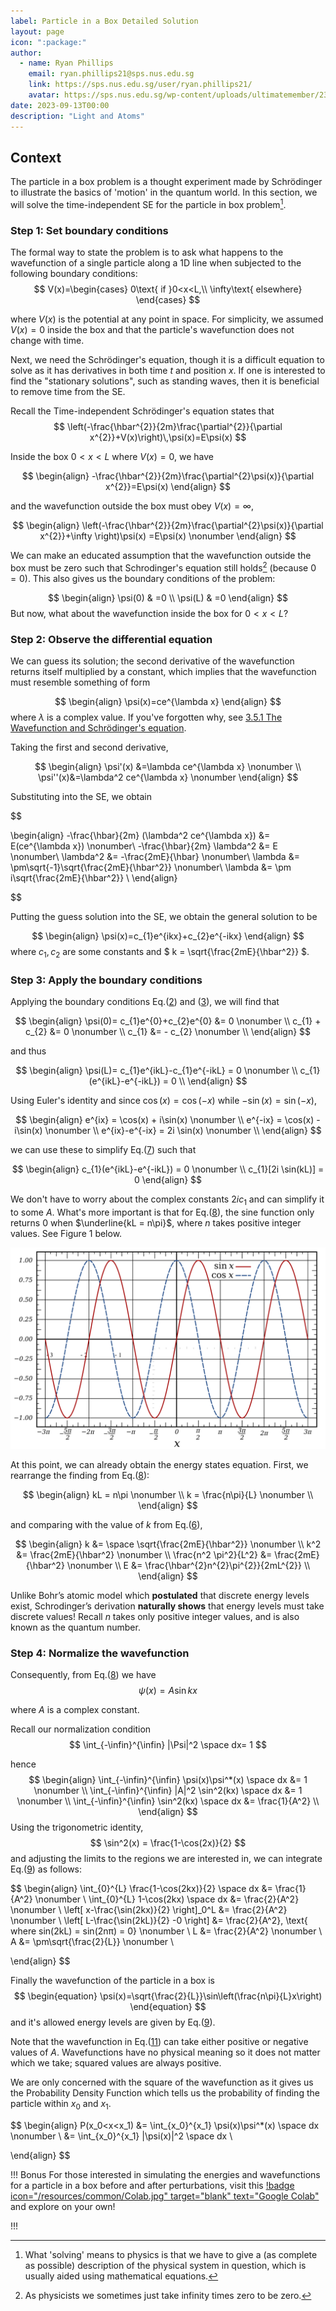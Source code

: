 ```yaml
---
label: Particle in a Box Detailed Solution
layout: page
icon: ":package:"
author:
  - name: Ryan Phillips
    email: ryan.phillips21@sps.nus.edu.sg
    link: https://sps.nus.edu.sg/user/ryan.phillips21/
    avatar: https://sps.nus.edu.sg/wp-content/uploads/ultimatemember/232/profile_photo-190x190.jpg?1723621545
date: 2023-09-13T00:00
description: "Light and Atoms"
---
```


## Context

The particle in a box problem is a thought experiment made by Schrödinger
to illustrate the basics of 'motion' in the quantum world. In this
section, we will solve the time-independent SE for the particle in
box problem[^4].
[^4]: What 'solving' means to physics is that we have to give a (as complete
as possible) description of the physical system in question, which
is usually aided using mathematical equations.

### Step 1: Set boundary conditions

The formal way to state the problem is to ask what happens to the
wavefunction of a single particle along a 1D line when subjected to
the following boundary conditions: 
$$
V(x)=\begin{cases}
0\text{ if }0<x<L,\\
\infty\text{ elsewhere}
\end{cases}
$$

where $V(x)$ is the potential at any point in space. For simplicity, we assumed $V(x)=0$ inside the box and that the particle's wavefunction does not change with time. 

Next, we need the Schrödinger's equation, though it is a difficult equation to solve as it has derivatives in both time $t$ and position $x$. If one is interested to find the "stationary solutions", such as standing waves, then it is beneficial to remove time from the SE.

Recall the Time-independent Schrödinger's equation states that 
$$
\left(-\frac{\hbar^{2}}{2m}\frac{\partial^{2}}{\partial x^{2}}+V(x)\right)\,\psi(x)=E\psi(x)
$$

Inside the box $0<x<L$ where $V(x)=0,$ we have

<span id="RSP_Piab_1"></span>
$$
\begin{align}
-\frac{\hbar^{2}}{2m}\frac{\partial^{2}\psi(x)}{\partial x^{2}}=E\psi(x)
\end{align}
$$

and the wavefunction outside the box must obey $V(x)=\infty,$

$$
\begin{align}
\left(-\frac{\hbar^{2}}{2m}\frac{\partial^{2}\psi(x)}{\partial x^{2}}+\infty \right)\psi(x) =E\psi(x) \nonumber
\end{align}
$$

We can make an educated assumption that the wavefunction outside the
box must be zero such that Schrodinger's equation still holds[^5]
(because $0=0$). This also gives us the boundary conditions of the
problem:
[^5]: As physicists we sometimes just take infinity times zero to be zero.

<span id="RSP_Piab_2"></span>
$$
\begin{align}
\psi(0) & =0  \\
\psi(L) & =0 
\end{align}
$$
But now, what about the wavefunction inside the box for $0 < x< L$?

### Step 2: Observe the differential equation

We can guess its solution; the second derivative of the wavefunction returns itself multiplied by a constant, which implies that the wavefunction must resemble something of form

<span id="RSP_Piab_4"></span>
$$
\begin{align}
\psi(x)=ce^{\lambda x}
\end{align}
$$
where $\lambda$ is a complex value. If you've forgotten why, see [3.5.1 The Wavefunction and Schrödinger's equation](</Chapter 3/Quantum Mechanics#generalWave>).

Taking the first and second derivative,

$$
\begin{align}
\psi'(x) &=\lambda ce^{\lambda x} \nonumber \\ 
\psi''(x)&=\lambda^2 ce^{\lambda x}  \nonumber 
\end{align}
$$

Substituting into the SE, we obtain

<span id="RSP_Piab_5"></span>
$$

\begin{align}
-\frac{\hbar}{2m} (\lambda^2 ce^{\lambda x}) &= E(ce^{\lambda x}) \nonumber\\ 
-\frac{\hbar}{2m} \lambda^2 &= E \nonumber\\
\lambda^2 &= -\frac{2mE}{\hbar} \nonumber\\
\lambda &= \pm\sqrt{-1}\sqrt{\frac{2mE}{\hbar^2}} \nonumber\\
\lambda &= \pm i\sqrt{\frac{2mE}{\hbar^2}}  \\ 
\end{align}

$$

Putting the guess solution into the SE, we obtain the general solution to be 

<span id="RSP_Piab_6"></span>
$$
\begin{align}
\psi(x)=c_{1}e^{ikx}+c_{2}e^{-ikx} 
\end{align}
$$
where $c_1, c_2$ are some constants and $ k = \sqrt{\frac{2mE}{\hbar^2}} $.

### Step 3: Apply the boundary conditions 

Applying the boundary conditions Eq.([2](#RSP_Piab_2)) and ([3](#RSP_Piab_3)), we will find that 

$$
\begin{align}
\psi(0)= c_{1}e^{0}+c_{2}e^{0} &= 0 \nonumber \\
c_{1} + c_{2} &= 0 \nonumber \\
c_{1} &= - c_{2} \nonumber \\
\end{align}
$$

and thus

<span id="RSP_Piab_7"></span>
$$
\begin{align}
\psi(L)= c_{1}e^{ikL}-c_{1}e^{-ikL}  = 0 \nonumber \\
c_{1}(e^{ikL}-e^{-ikL})  = 0  \\
\end{align}
$$

Using Euler's identity and since $\cos(x)=\cos(-x)$ while $-\sin(x)=\sin(-x)$,

$$
\begin{align}
e^{ix} = \cos(x) + i\sin(x) \nonumber \\
e^{-ix} = \cos(x) - i\sin(x) \nonumber \\
e^{ix}-e^{-ix}  = 2i \sin(x)  \nonumber \\
\end{align}
$$

we can use these to simplify Eq.([7](#RSP_Piab_7)) such that

<span id="RSP_Piab_8"></span>
$$
\begin{align}
c_{1}(e^{ikL}-e^{-ikL})  = 0 \nonumber \\
c_{1}[2i \sin(kL)] = 0
\end{align}
$$

We don't have to worry about the complex constants $2ic_{1}$ and can simplify it to some $A$. What's more important is that for Eq.([8](#RSP_Piab_8)), the sine function only returns 0 when $\underline{kL = n\pi}$, where $n$ takes positive integer values. See Figure 1 below.

<span id="Sine_and_Cosine"></span>
![Figure 1: Sine and cosine curves. Points where $\sin(x)=0$ are integer multiples of $\pi$. Taken from <a href="https://en.wikipedia.org/wiki/Sine_wave">Wikipedia</a>](</Resources/Chapter 3/Sine_and_Cosine.svg>)

At this point, we can already obtain the energy states equation. First, we rearrange the finding from Eq.([8](#RSP_Piab_8)):


$$
\begin{align}
kL = n\pi  \nonumber \\
k = \frac{n\pi}{L}  \nonumber \\
\end{align}
$$

and comparing with the value of $k$ from Eq.([6](#RSPPiab_6)),

<span id="RSP_Piab_9"></span>
$$
\begin{align}
k &= \space \sqrt{\frac{2mE}{\hbar^2}} \nonumber \\
k^2 &= \frac{2mE}{\hbar^2} \nonumber \\
\frac{n^2 \pi^2}{L^2} &= \frac{2mE}{\hbar^2} \nonumber \\
E &= \frac{\hbar^{2}n^{2}\pi^{2}}{2mL^{2}}  \\
\end{align}
$$

Unlike Bohr’s atomic model which **postulated** that discrete energy levels exist,
Schrodinger’s derivation **naturally shows** that energy levels must take discrete values! Recall $n$ takes only positive integer
values, and is also known as the quantum number. 

### Step 4: Normalize the wavefunction

Consequently, from Eq.([8](#RSP_Piab_8)) we have
$$
\psi(x)=A\sin kx
$$

where $A$ is a complex constant.

Recall our normalization condition  
$$
\int_{-\infin}^{\infin} |\Psi|^2 \space dx= 1
$$

hence
<span id="RSP_Piab_10"></span>
$$
\begin{align}
\int_{-\infin}^{\infin} \psi(x)\psi^*(x) \space dx &= 1 \nonumber \\
\int_{-\infin}^{\infin} |A|^2 \sin^2(kx) \space dx &= 1 \nonumber \\
\int_{-\infin}^{\infin} \sin^2(kx) \space dx &= \frac{1}{A^2}  \\
\end{align}
$$
Using the trigonometric identity, 
$$
\sin^2(x) = \frac{1-\cos(2x)}{2}
$$
and adjusting the limits to the regions we are interested in, we can integrate Eq.([9](#RSPPiab_9)) as follows:

$$
\begin{align}
\int_{0}^{L} \frac{1-\cos(2kx)}{2} \space dx &= \frac{1}{A^2} \nonumber \\
\int_{0}^{L} 1-\cos(2kx) \space dx &= \frac{2}{A^2} \nonumber \\
\left[ x-\frac{\sin(2kx)}{2} \right]_0^L &= \frac{2}{A^2} \nonumber \\
\left[ L-\frac{\sin(2kL)}{2} -0 \right] &= \frac{2}{A^2}, \text{ where sin(2kL) = sin(2nπ) = 0} \nonumber \\
L &= \frac{2}{A^2} \nonumber \\
A &= \pm\sqrt{\frac{2}{L}} \nonumber \\

\end{align}
$$

Finally the wavefunction of the particle in a box is
<span id="RSP_Piab_11"></span>
$$
\begin{equation}
\psi(x)=\sqrt{\frac{2}{L}}\sin\left(\frac{n\pi}{L}x\right)
\end{equation}
$$
and it's allowed energy levels are given by Eq.([9](#RSP_Piab_9)). 

Note that the wavefunction in Eq.([11](#RSP_Piab_11)) can take either positive or negative values of $A$. Wavefunctions have no physical meaning so it does not matter which we take;  squared values are always positive. 

We are only concerned with the square of the wavefunction as it gives us the Probability Density Function which tells us the probability of finding the particle within $x_0$ and $x_1$.

$$
\begin{align}
P(x_0<x<x_1) &= \int_{x_0}^{x_1} \psi(x)\psi^*(x) \space dx \nonumber \\
&= \int_{x_0}^{x_1} |\psi(x)|^2 \space dx \\

\end{align}
$$


!!! Bonus
For those interested in simulating the energies and wavefunctions for a particle in a box before and after perturbations, visit this [!badge icon="/resources/common/Colab.jpg" target="blank" text="Google Colab"](https://colab.research.google.com/drive/1CejNKVGhs_NYrOwHSicezg-w1jzloZpK?usp=sharing) and explore on your own!  

!!!
